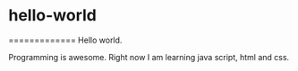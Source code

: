 # hello-world
=============
Hello world. 

Programming is awesome. Right now I am learning java script, html and css.
